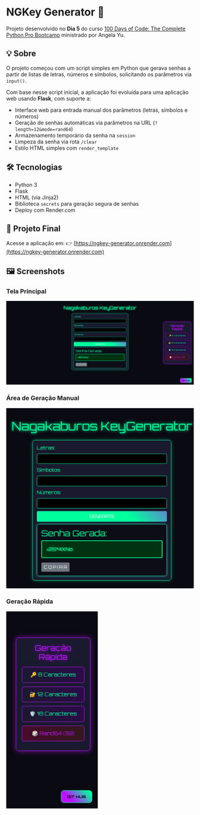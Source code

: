 # NGKey Generator 🔐

Projeto desenvolvido no **Dia 5** do curso [100 Days of Code: The Complete Python Pro Bootcamp](https://www.udemy.com/course/100-days-of-code/) ministrado por Angela Yu.

## 💡 Sobre

O projeto começou com um script simples em Python que gerava senhas a partir de listas de letras, números e símbolos, solicitando os parâmetros via `input()`.

Com base nesse script inicial, a aplicação foi evoluída para uma aplicação web usando **Flask**, com suporte a:

* Interface web para entrada manual dos parâmetros (letras, símbolos e números)
* Geração de senhas automáticas via parâmetros na URL (`?length=12&mode=rand64`)
* Armazenamento temporário da senha na `session`
* Limpeza da senha via rota `/clear`
* Estilo HTML simples com `render_template`

## 🛠️ Tecnologias

* Python 3
* Flask
* HTML (via Jinja2)
* Biblioteca `secrets` para geração segura de senhas
* Deploy com Render.com

## 🔗 Projeto Final

Acesse a aplicação em:
👉 [https://ngkey-generator.onrender.com](https://ngkey-generator.onrender.com)


## 🖼️ Screenshots

### Tela Principal
![Tela Principal](./main.png)

### Área de Geração Manual
![Geração Manual](./manual.png)

### Geração Rápida
![Geração Rápida](./quick.png)
